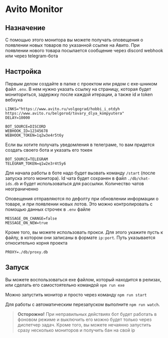 # Avito Monitor

## Назначение
С помощью этого монитора вы можете получать оповещения о появлении новых товаров по указанной ссылке на Авито. При появлении нового товара посылается сообщение через discord webhook или через telegram-бота

## Настройка
Первым делом создайте в папке с проектом или рядом с exe-шником файл `.env`. В нем нужно указать ссылку на страницу, которая будет мониториться, задержку после каждой итерации, а также id и token вебхука

```dotenv
LINKS="https://www.avito.ru/volgograd/hobbi_i_otdyh https://www.avito.ru/belgorod/tovary_dlya_kompyutera"
DELAY=10000

BOT_SOURCE=DISCORD
WEBHOOK_ID=12345678
WEBHOOK_TOKEN=1q2w3e4r5t6y
```

Если вы хотите получать уведомления в телеграме, то вам придется создать своего бота и указать его токен

```dotenv
BOT_SOURCE=TELEGRAM
TELEGRAM_TOKEN=q1w2e3r4t5y6
```

Для начала работы в боте надо будет вызвать команду `/start` (после запуска этого монитора). Id чата будет сохранен в файл `./db/chat-ids.db` и будет использоваться для рассылки. Количество чатов неограниченно

Оповещения отправляются по дефолту при обновлении информации о товаре, и при появлении новых лотов. Это можно контролировать с помощью данных строчек в `.env` файле

```dotenv
MESSAGE_ON_CHANGE=false
MESSAGE_ON_NEW=true
```

Кроме того, вы можете использовать прокси. Для этого укажите пусть к файлу, в котором они записаны в формате `ip:port`. Путь указывается относительно корня проекта

```dotenv
PROXY=./db/proxy.db
```

## Запуск
Вы можете воспользоваться exe файлом, который находится в релизах, или сделать его самостоятельно командой `npm run exe`

Можно запустить монитор и просто через команду `npm run start`

Для работы с автоматическим перезапуском выполните `npm run watch`. 

> **Осторожно!** При неправильных действиях бот будет работать в фоновом режиме и выключить его можно будет только через диспетчер задач. Кроме того, вы можете нечаянно запустить сразу несколько мониторов и получить бан на свой ip 

